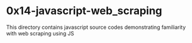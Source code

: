 # 0x14-javascript-web_scraping
This directory contains javascript source codes demonstrating
familiarity with web scraping using JS
